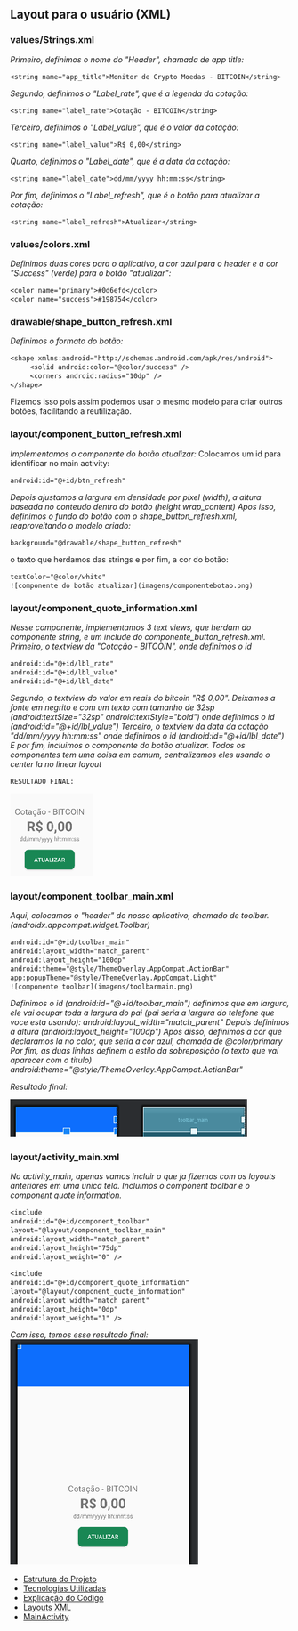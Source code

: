 ## Layout para o usuário (XML)

### values/Strings.xml
*Primeiro, definimos o nome do "Header", chamada de app title:*
```
<string name="app_title">Monitor de Crypto Moedas - BITCOIN</string>
```
*Segundo, definimos o "Label_rate", que é a legenda da cotação:*
```
<string name="label_rate">Cotação - BITCOIN</string>
```
*Terceiro, definimos o "Label_value", que é o valor da cotação:*
```
<string name="label_value">R$ 0,00</string>
```
*Quarto, definimos o "Label_date", que é a data da cotação:*
```
<string name="label_date">dd/mm/yyyy hh:mm:ss</string>
```
*Por fim, definimos o "Label_refresh", que é o botão para atualizar a cotação:*
```
<string name="label_refresh">Atualizar</string>
```
### values/colors.xml
*Definimos duas cores para o aplicativo, a cor azul para o header e a cor "Success" (verde) para o botão "atualizar":*
```
<color name="primary">#0d6efd</color>
<color name="success">#198754</color>
```
### drawable/shape_button_refresh.xml
*Definimos o formato do botão:*
```
<shape xmlns:android="http://schemas.android.com/apk/res/android">
     <solid android:color="@color/success" />
     <corners android:radius="10dp" />
</shape>
```
Fizemos isso pois assim podemos usar o mesmo modelo para criar outros botões, facilitando a reutilização.

### layout/component_button_refresh.xml
*Implementamos o componente do botão atualizar:*
Colocamos um id para identificar no main activity:
```
android:id="@+id/btn_refresh"
```
*Depois ajustamos a largura em densidade por pixel (width), a altura baseada no conteudo dentro do botão (height wrap_content)
Apos isso, definimos o fundo do botão com o shape_button_refresh.xml, reaproveitando o modelo criado:*
```
background="@drawable/shape_button_refresh"
```
o texto que herdamos das strings e por fim, a cor do botão:
```
textColor="@color/white"
![componente do botão atualizar](imagens/componentebotao.png)
```

### layout/component_quote_information.xml
*Nesse componente, implementamos 3 text views, que herdam do componente string, e um include do componente_button_refresh.xml.
Primeiro, o textview da "Cotação - BITCOIN", onde definimos o id*
```
android:id="@+id/lbl_rate"
android:id="@+id/lbl_value"
android:id="@+id/lbl_date"

```

*Segundo, o textview do valor em reais do bitcoin "R$ 0,00". Deixamos a fonte em negrito e com um texto com tamanho de 32sp (android:textSize="32sp"
android:textStyle="bold") onde definimos o id (android:id="@+id/lbl_value")
Terceiro, o textview da data da cotação "dd/mm/yyyy hh:mm:ss" onde definimos o id (android:id="@+id/lbl_date")
E por fim, incluimos o componente do botão atualizar.
Todos os componentes tem uma coisa em comum, centralizamos eles usando o center la no linear layout*

```
RESULTADO FINAL:

```
![componente da informação](imagens/quoteinfo.png)

### layout/component_toolbar_main.xml
*Aqui, colocamos o "header" do nosso aplicativo, chamado de toolbar. (androidx.appcompat.widget.Toolbar)*
```
android:id="@+id/toolbar_main"
android:layout_width="match_parent"
android:layout_height="100dp"
android:theme="@style/ThemeOverlay.AppCompat.ActionBar"
app:popupTheme="@style/ThemeOverlay.AppCompat.Light"
![componente toolbar](imagens/toolbarmain.png)
```
*Definimos o id (android:id="@+id/toolbar_main")
definimos que em largura, ele vai ocupar toda a largura do pai (pai seria a largura do telefone que voce esta usando):
android:layout_width="match_parent"
Depois definimos a altura (android:layout_height="100dp")
Apos disso, definimos a cor que declaramos la no color, que seria a cor azul, chamada de @color/primary
Por fim, as duas linhas definem o estilo da sobreposição (o texto que vai aparecer com o titulo)
android:theme="@style/ThemeOverlay.AppCompat.ActionBar"*

*Resultado final:*

![componente toolbar](imagens/toolbarmain.png)

### layout/activity_main.xml
*No activity_main, apenas vamos incluir o que ja fizemos com os layouts anteriores em uma unica tela.
Incluimos o component toolbar e o component quote information.*

```
<include
android:id="@+id/component_toolbar"
layout="@layout/component_toolbar_main"
android:layout_width="match_parent"
android:layout_height="75dp"
android:layout_weight="0" />
```
```
<include
android:id="@+id/component_quote_information"
layout="@layout/component_quote_information"
android:layout_width="match_parent"
android:layout_height="0dp"
android:layout_weight="1" />
```

*Com isso, temos esse resultado final:*
![activity main](imagens/activitymain.png)


- [Estrutura do Projeto](estrutura_projeto.md)
- [Tecnologias Utilizadas](tecnologias_utilizadas.md)
- [Explicação do Código](explicacao_codigo.md)
- [Layouts XML](layouts.md)
- [MainActivity](mainactivity.md)
